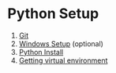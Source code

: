 # Python Setup

 1. [Git](./git.md)
 2. [Windows Setup](./windows) (optional)
 3. [Python Install](./python)
 4. [Getting virtual environment](./virtual_env.md)
